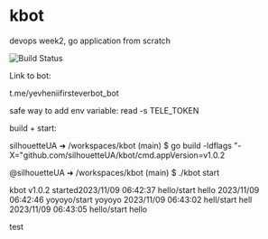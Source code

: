 # kbot
devops week2, go application from scratch


![Build Status](https://github.com/silhouetteUA/kbot/workflows/CI/CD%20for%20kbot/badge.svg)


Link to bot:

t.me/yevheniifirsteverbot_bot

safe way to add env variable:
read -s TELE_TOKEN

build + start:

silhouetteUA ➜ /workspaces/kbot (main) $ go build -ldflags "-X="github.com/silhouetteUA/kbot/cmd.appVersion=v1.0.2



@silhouetteUA ➜ /workspaces/kbot (main) $ ./kbot start


kbot v1.0.2 started2023/11/09 06:42:37 hello/start hello
2023/11/09 06:42:46 yoyoyo/start yoyoyo
2023/11/09 06:43:02 hell/start hell
2023/11/09 06:43:05 hello/start hello


test
